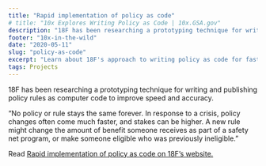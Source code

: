 ```yaml
---
title: "Rapid implementation of policy as code"
# title: "10x Explores Writing Policy as Code | 10x.GSA.gov"
description: "18F has been researching a prototyping technique for writing and publishing policy rules as computer code to improve speed and accuracy. Find out how."
footer: "10x-in-the-wild"
date: "2020-05-11"
slug: "policy-as-code"
excerpt: "Learn about 18F's approach to writing policy as code for faster implementation of changes."
tags: Projects
---
```


18F has been researching a prototyping technique for writing and publishing policy rules as computer code to improve speed and accuracy.

“No policy or rule stays the same forever. In response to a crisis, policy changes often come much faster, and stakes can be higher. A new rule might change the amount of benefit someone receives as part of a safety net program, or make someone eligible who was previously ineligible.”

Read [Rapid implementation of policy as code on 18F’s website.](https://18f.gsa.gov/2020/05/12/rapid-implementation-of-policy-as-code/)

